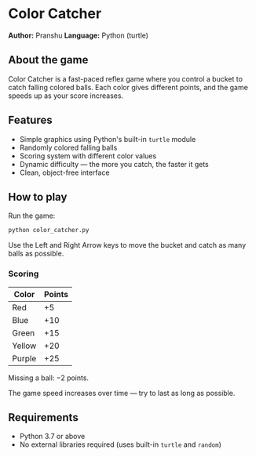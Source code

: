 # Color Catcher

**Author:** Pranshu
**Language:** Python (turtle)  

## About the game
Color Catcher is a fast-paced reflex game where you control a bucket to catch falling colored balls. Each color gives different points, and the game speeds up as your score increases.

## Features
- Simple graphics using Python's built-in `turtle` module  
- Randomly colored falling balls  
- Scoring system with different color values  
- Dynamic difficulty — the more you catch, the faster it gets  
- Clean, object-free interface

## How to play
Run the game:

```bash
python color_catcher.py
```

Use the Left and Right Arrow keys to move the bucket and catch as many balls as possible.

### Scoring
| Color  | Points |
|--------|--------|
| Red    | +5     |
| Blue   | +10    |
| Green  | +15    |
| Yellow | +20    |
| Purple | +25    |

Missing a ball: −2 points.

The game speed increases over time — try to last as long as possible.

## Requirements
- Python 3.7 or above  
- No external libraries required (uses built-in `turtle` and `random`)
